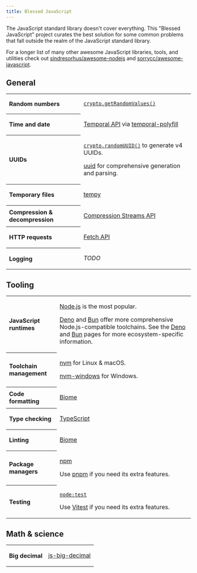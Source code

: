 ```yaml
---
title: Blessed JavaScript
---
```


The JavaScript standard library doesn't cover everything. This "Blessed JavaScript" project curates the best solution for some common problems that fall outside the realm of the JavaScript standard library.

For a longer list of many other awesome JavaScript libraries, tools, and utilities check out [sindresorhus/awesome-nodejs](https://github.com/sindresorhus/awesome-nodejs) and [sorrycc/awesome-javascript](https://github.com/sorrycc/awesome-javascript).

## General

<table style="table-layout: fixed; width: 100%;">
<tr><th align=left>Random numbers<td>

[`crypto.getRandomValues()`](https://developer.mozilla.org/en-US/docs/Web/API/Crypto/getRandomValues)

<tr><th align=left>Time and date<td>

[Temporal API](https://developer.mozilla.org/en-US/docs/Web/JavaScript/Reference/Global_Objects/Temporal) via [temporal-polyfill](https://www.npmjs.com/package/temporal-polyfill)

<tr><th align=left>UUIDs<td>

[`crypto.randomUUID()`](https://developer.mozilla.org/en-US/docs/Web/API/Crypto/randomUUID) to generate v4 UUIDs.

[uuid](https://www.npmjs.com/package/uuid) for comprehensive generation and parsing.

<tr><th align=left>Temporary files<td>

[tempy](https://www.npmjs.com/package/tempy)

<tr><th align=left>Compression & decompression<td>

[Compression Streams API](https://developer.mozilla.org/en-US/docs/Web/API/Compression_Streams_API)

<tr><th align=left>HTTP requests<td>

[Fetch API](https://developer.mozilla.org/en-US/docs/Web/API/Fetch_API)

<tr><th align=left>Logging<td>

_TODO_

</table>

## Tooling

<table style="table-layout: fixed; width: 100%;">
<tr><th align=left>JavaScript runtimes<td>

[Node.js](https://nodejs.org/) is the most popular.

[Deno](https://deno.com/) and [Bun](https://bun.sh/) offer more comprehensive Node.js-compatible toolchains. See the [Deno](./deno/) and [Bun](./bun/) pages for more ecosystem-specific information.

<tr><th align=left>Toolchain management<td>

[nvm](https://github.com/nvm-sh/nvm) for Linux & macOS.

[nvm-windows](https://github.com/coreybutler/nvm-windows) for Windows.

<tr><th align=left>Code formatting<td>

[Biome](https://biomejs.dev/)

<tr><th align=left>Type checking<td>

[TypeScript](https://www.typescriptlang.org/)

<tr><th align=left>Linting<td>

[Biome](https://biomejs.dev/)

<tr><th align=left>Package managers<td>

[npm](https://www.npmjs.com/)

Use [pnpm](https://pnpm.io/) if you need its extra features.

<tr><th align=left>Testing<td>

[`node:test`](https://nodejs.org/api/test.html)

Use [Vitest](https://vitest.dev/) if you need its extra features.

</table>

## Math & science

<table style="table-layout: fixed; width: 100%;">
<tr><th align=left>Big decimal<td>

[js-big-decimal](https://www.npmjs.com/package/js-big-decimal)

</table>
